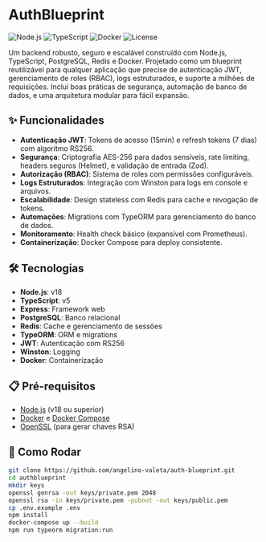 # AuthBlueprint

![Node.js](https://img.shields.io/badge/Node.js-v18-green) ![TypeScript](https://img.shields.io/badge/TypeScript-v5-blue) ![Docker](https://img.shields.io/badge/Docker-Compose-blue) ![License](https://img.shields.io/badge/License-MIT-yellow)


Um backend robusto, seguro e escalável construído com Node.js, TypeScript, PostgreSQL, Redis e Docker. Projetado como um blueprint reutilizável para qualquer aplicação que precise de autenticação JWT, gerenciamento de roles (RBAC), logs estruturados, e suporte a milhões de requisições. Inclui boas práticas de segurança, automação de banco de dados, e uma arquitetura modular para fácil expansão.


## ✨ Funcionalidades

- **Autenticação JWT**: Tokens de acesso (15min) e refresh tokens (7 dias) com algoritmo RS256.
- **Segurança**: Criptografia AES-256 para dados sensíveis, rate limiting, headers seguros (Helmet), e validação de entrada (Zod).
- **Autorização (RBAC)**: Sistema de roles com permissões configuráveis.
- **Logs Estruturados**: Integração com Winston para logs em console e arquivos.
- **Escalabilidade**: Design stateless com Redis para cache e revogação de tokens.
- **Automações**: Migrations com TypeORM para gerenciamento do banco de dados.
- **Monitoramento**: Health check básico (expansível com Prometheus).
- **Containerização**: Docker Compose para deploy consistente.

## 🛠️ Tecnologias

- **Node.js**: v18
- **TypeScript**: v5
- **Express**: Framework web
- **PostgreSQL**: Banco relacional
- **Redis**: Cache e gerenciamento de sessões
- **TypeORM**: ORM e migrations
- **JWT**: Autenticação com RS256
- **Winston**: Logging
- **Docker**: Containerização

## 📋 Pré-requisitos

- [Node.js](https://nodejs.org/) (v18 ou superior)
- [Docker](https://www.docker.com/) e [Docker Compose](https://docs.docker.com/compose/)
- [OpenSSL](https://www.openssl.org/) (para gerar chaves RSA)

## 🚀 Como Rodar

```bash
git clone https://github.com/angelino-valeta/auth-blueprint.git
cd authblueprint 
mkdir keys
openssl genrsa -out keys/private.pem 2048
openssl rsa -in keys/private.pem -pubout -out keys/public.pem
cp .env.example .env
npm install
docker-compose up --build
npm run typeorm migration:run